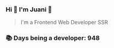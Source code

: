 ### Hi 👋 I&#39;m Juani 🦁

> I&#39;m a Frontend Web Developer SSR

### 📚 Days being a developer: 948
